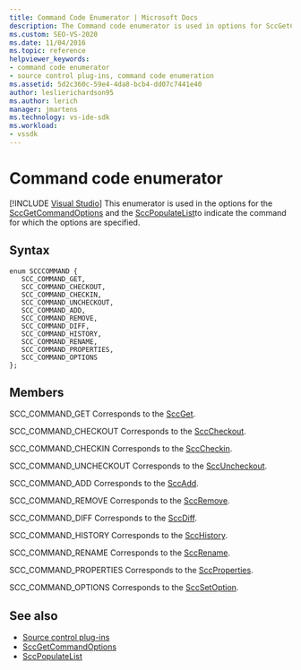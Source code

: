 ```yaml
---
title: Command Code Enumerator | Microsoft Docs
description: The Command code enumerator is used in options for SccGetCommandOptions and SccPopulateListto to indicate the command for which the options are specified.
ms.custom: SEO-VS-2020
ms.date: 11/04/2016
ms.topic: reference
helpviewer_keywords:
- command code enumerator
- source control plug-ins, command code enumeration
ms.assetid: 5d2c360c-59e4-4da8-bcb4-dd07c7441e40
author: leslierichardson95
ms.author: lerich
manager: jmartens
ms.technology: vs-ide-sdk
ms.workload:
- vssdk
---
```

# Command code enumerator

 [!INCLUDE [Visual Studio](~/includes/applies-to-version/vs-not-mac.md)]
This enumerator is used in the options for the [SccGetCommandOptions](../extensibility/sccgetcommandoptions-function.md) and the [SccPopulateList](../extensibility/sccpopulatelist-function.md)to indicate the command for which the options are specified.

## Syntax

```
enum SCCCOMMAND {
   SCC_COMMAND_GET,
   SCC_COMMAND_CHECKOUT,
   SCC_COMMAND_CHECKIN,
   SCC_COMMAND_UNCHECKOUT,
   SCC_COMMAND_ADD,
   SCC_COMMAND_REMOVE,
   SCC_COMMAND_DIFF,
   SCC_COMMAND_HISTORY,
   SCC_COMMAND_RENAME,
   SCC_COMMAND_PROPERTIES,
   SCC_COMMAND_OPTIONS
};
```

## Members
SCC_COMMAND_GET
Corresponds to the [SccGet](../extensibility/sccget-function.md).

SCC_COMMAND_CHECKOUT
Corresponds to the [SccCheckout](../extensibility/scccheckout-function.md).

SCC_COMMAND_CHECKIN
Corresponds to the [SccCheckin](../extensibility/scccheckin-function.md).

SCC_COMMAND_UNCHECKOUT
Corresponds to the [SccUncheckout](../extensibility/sccuncheckout-function.md).

SCC_COMMAND_ADD
Corresponds to the [SccAdd](../extensibility/sccadd-function.md).

SCC_COMMAND_REMOVE
Corresponds to the [SccRemove](../extensibility/sccremove-function.md).

SCC_COMMAND_DIFF
Corresponds to the [SccDiff](../extensibility/sccdiff-function.md).

SCC_COMMAND_HISTORY
Corresponds to the [SccHistory](../extensibility/scchistory-function.md).

SCC_COMMAND_RENAME
Corresponds to the [SccRename](../extensibility/sccrename-function.md).

SCC_COMMAND_PROPERTIES
Corresponds to the [SccProperties](../extensibility/sccproperties-function.md).

SCC_COMMAND_OPTIONS
Corresponds to the [SccSetOption](../extensibility/sccsetoption-function.md).

## See also
- [Source control plug-ins](../extensibility/source-control-plug-ins.md)
- [SccGetCommandOptions](../extensibility/sccgetcommandoptions-function.md)
- [SccPopulateList](../extensibility/sccpopulatelist-function.md)
